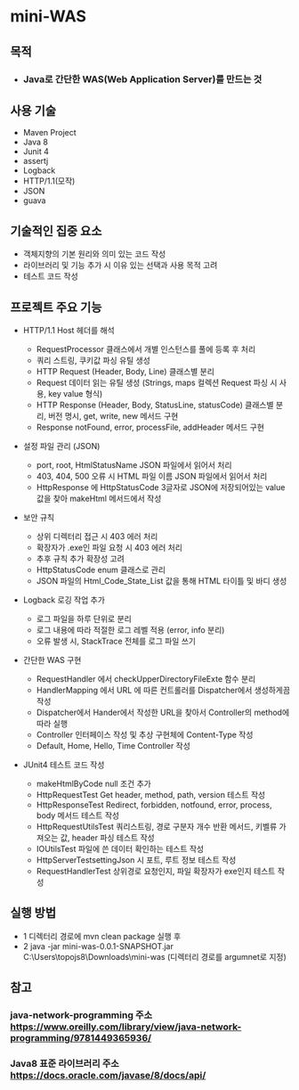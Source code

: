 # mini-WAS
목적
---
- ### Java로 간단한 WAS(Web Application Server)를 만드는 것

사용 기술
---
- Maven Project
- Java 8
- Junit 4
- assertj
- Logback
- HTTP/1.1(모작)
- JSON
- guava

기술적인 집중 요소
---
- 객체지향의 기본 원리와 의미 있는 코드 작성
- 라이브러리 및 기능 추가 시 이유 있는 선택과 사용 목적 고려
- 테스트 코드 작성

프로젝트 주요 기능
---
- HTTP/1.1 Host 헤더를 해석
  - RequestProcessor 클래스에서 개별 인스턴스를 풀에 등록 후 처리
  - 쿼리 스트링, 쿠키값 파싱 유틸 생성
  - HTTP Request (Header, Body, Line) 클래스별 분리
  - Request 데이터 읽는 유틸 생성 (Strings, maps 컬렉션 Request 파싱 시 사용, key value 형식)
  - HTTP Response (Header, Body, StatusLine, statusCode) 클래스별 분리, 버전 명시, get, write, new 메서드 구현
  - Response notFound, error, processFile, addHeader 메서드 구현

- 설정 파일 관리 (JSON)
  - port, root, HtmlStatusName JSON 파일에서 읽어서 처리
  - 403, 404, 500 오류 시 HTML 파일 이름 JSON 파일에서 읽어서 처리
  - HttpResponse 에 HttpStatusCode 3글자로 JSON에 저장되어있는 value 값을 찾아 makeHtml 메서드에서 작성

- 보안 규칙
  - 상위 디렉터리 접근 시 403 에러 처리
  - 확장자가 .exe인 파일 요청 시 403 에러 처리
  - 추후 규칙 추가 확장성 고려
  - HttpStatusCode enum 클래스로 관리
  - JSON 파일의 Html_Code_State_List 값을 통해 HTML 타이틀 및 바디 생성

- Logback 로깅 작업 추가
  - 로그 파일을 하루 단위로 분리
  - 로그 내용에 따라 적절한 로그 레벨 적용 (error, info 분리)
  - 오류 발생 시, StackTrace 전체를 로그 파일 쓰기

- 간단한 WAS 구현
  - RequestHandler 에서 checkUpperDirectoryFileExte 함수 분리
  - HandlerMapping 에서 URL 에 따른 컨트롤러를 Dispatcher에서 생성하게끔 작성
  - Dispatcher에서 Hander에서 작성한 URL을 찾아서 Controller의 method에 따라 실행
  - Controller 인터페이스 작성 및 추상 구현체에 Content-Type 작성
  - Default, Home, Hello, Time Controller 작성

- JUnit4 테스트 코드 작성
  - makeHtmlByCode null 조건 추가
  - HttpRequestTest Get header, method, path, version 테스트 작성
  - HttpResponseTest Redirect, forbidden, notfound, error, process, body 메서드 테스트 작성
  - HttpRequestUtilsTest 쿼리스트링, 경로 구분자 개수 반환 메서드, 키벨류 가져오는 값, header 파싱 테스트 작성
  - IOUtilsTest 파일에 쓴 데이터 확인하는 테스트 작성
  - HttpServerTestsettingJson 시 포트, 루트 정보 테스트 작성
  - RequestHandlerTest 상위경로 요청인지, 파일 확장자가 exe인지 테스트 작성
  
실행 방법
---
 - 1 디렉터리 경로에 mvn clean package 실행 후
 - 2 java -jar mini-was-0.0.1-SNAPSHOT.jar C:\Users\topojs8\Downloads\mini-was (디렉터리 경로를 argumnet로 지정)

참고
---
### **java-network-programming 주소** <br/> https://www.oreilly.com/library/view/java-network-programming/9781449365936/
### **Java8 표준 라이브러리 주소** <br/> https://docs.oracle.com/javase/8/docs/api/
